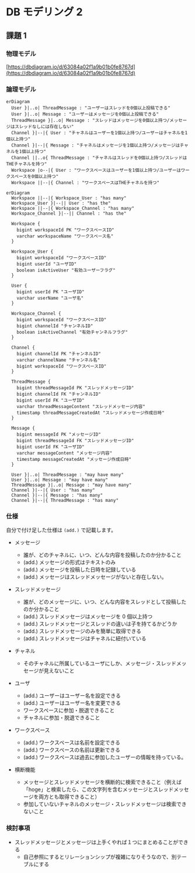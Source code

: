 # DB モデリング 2

## 課題 1

### 物理モデル

[https://dbdiagram.io/d/63084a02f1a9b01b0fe8767d](https://dbdiagram.io/d/63084a02f1a9b01b0fe8767d)

### 論理モデル

```mermaid
erDiagram
  User }|..o| ThreadMessage : "ユーザーはスレッドを0個以上投稿できる"
  User }|..o| Message : "ユーザーはメッセージを0個以上投稿できる"
  ThreadMessage }|..o| Message : "スレッドはメッセージを0個以上持つ/メッセージはスレッドなしには存在しない"
  Channel }|--|{ User : "チャネルはユーザーを1個以上持つ/ユーザーはチャネルを1個以上持つ"
  Channel }|--|{ Message : "チャネルはメッセージを1個以上持つ/メッセージはチャネルを1個以上持つ"
  Channel ||..o{ ThreadMessage : "チャネルはスレッドを0個以上持つ/スレッドはTHEチャネルを持つ"
  Workspace |o--|{ User : "ワークスペースはユーザーを1個以上持つ/ユーザーはワークスペースを0個以上持つ"
  Workspace ||--|{ Channel : "ワークスペースはTHEチャネルを持つ"
```

```mermaid
erDiagram
  Workspace ||--|{ Workspace_User : "has many"
  Workspace_User }|--|| User : "has the"
  Workspace ||--|{ Workspace_Channel : "has many"
  Workspace_Channel }|--|| Channel : "has the"

  Workspace {
    bigint workspaceId PK "ワークスペースID"
    varchar workspaceName "ワークスペース名"
  }

  Workspace_User {
    bigint workspaceId "ワークスペースID"
    bigint userId "ユーザID"
    boolean isActiveUser "有効ユーザーフラグ"
  }

  User {
    bigint userId PK "ユーザID"
    varchar userName "ユーザ名"
  }

  Workspace_Channel {
    bigint workspaceId "ワークスペースID"
    bigint channelId "チャンネルID"
    boolean isActiveChannel "有効チャンネルフラグ"
  }

  Channel {
    bigint channelId PK "チャンネルID"
    varchar channelName "チャンネル名"
    bigint workspaceId "ワークスペースID"
  }

  ThreadMessage {
    bigint threadMessageId PK "スレッドメッセージID"
    bigint channelId FK "チャンネルID"
    bigint userId FK "ユーザID"
    varchar threadMessageContent "スレッドメッセージ内容"
    timestamp threadMessageCreatedAt "スレッドメッセージ作成日時"
  }

  Message {
    bigint messageId PK "メッセージID"
    bigint threadMessageId FK "スレッドメッセージID"
    bigint userId FK "ユーザID"
    varchar messageContent "メッセージ内容"
    timestamp messageCreatedAt "メッセージ作成日時"
  }

  User }|..o| ThreadMessage : "may have many"
  User }|..o| Message : "may have many"
  ThreadMessage }|..o| Message : "may have many"
  Channel }|--|{ User : "has many"
  Channel }|--|{ Message : "has many"
  Channel }|--|{ ThreadMessage : "has many"
```

### 仕様

自分で付け足した仕様は `(add.)` で記載します。

- メッセージ

  - 誰が、どのチャネルに、いつ、どんな内容を投稿したのか分かること
  - (add.) メッセージの形式はテキストのみ
  - (add.) メッセージを投稿した日時を記録している
  - (add.) メッセージはスレッドメッセージがないと存在しない。

- スレッドメッセージ

  - 誰が、どのメッセージに、いつ、どんな内容をスレッドとして投稿したのか分かること
  - (add.) スレッドメッセージはメッセージを 0 個以上持つ
  - (add.) スレッドメッセージとスレッドの違いは子を持てるかどうか
  - (add.) スレッドメッセージのみを簡単に取得できる
  - (add.) スレッドメッセージはチャネルに紐付いている

- チャネル

  - そのチャネルに所属しているユーザにしか、メッセージ・スレッドメッセージが見えないこと

- ユーザ

  - (add.) ユーザーはユーザー名を設定できる
  - (add.) ユーザーはユーザー名を変更できる
  - ワークスペースに参加・脱退できること
  - チャネルに参加・脱退できること

- ワークスペース

  - (add.) ワークスペースは名前を設定できる
  - (add.) ワークスペースの名前は更新できる
  - (add.) ワークスペースは過去に参加したユーザーの情報を持っている。

- 横断機能
  - メッセージとスレッドメッセージを横断的に検索できること（例えば「hoge」と検索したら、この文字列を含むメッセージとスレッドメッセージを両方とも取得できること）
  - 参加していないチャネルのメッセージ・スレッドメッセージは検索できないこと

### 検討事項

- スレッドメッセージとメッセージは上手くやれば１つにまとめることができる
  - 自己参照にするとリレーションシップが複雑になりそうなので、別テーブルにする
